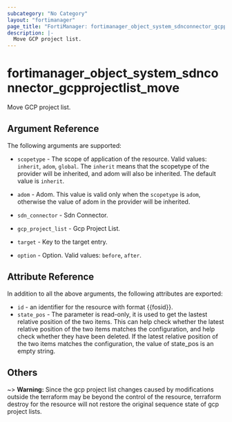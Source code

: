 ```yaml
---
subcategory: "No Category"
layout: "fortimanager"
page_title: "FortiManager: fortimanager_object_system_sdnconnector_gcpprojectlist_move"
description: |-
  Move GCP project list.
---
```


# fortimanager_object_system_sdnconnector_gcpprojectlist_move
Move GCP project list.

## Argument Reference


The following arguments are supported:

* `scopetype` - The scope of application of the resource. Valid values: `inherit`, `adom`, `global`. The `inherit` means that the scopetype of the provider will be inherited, and adom will also be inherited. The default value is `inherit`.
* `adom` - Adom. This value is valid only when the `scopetype` is `adom`, otherwise the value of adom in the provider will be inherited.
* `sdn_connector` - Sdn Connector.
* `gcp_project_list` - Gcp Project List.

* `target` - Key to the target entry.
* `option` - Option. Valid values: `before`, `after`.


## Attribute Reference

In addition to all the above arguments, the following attributes are exported:
* `id` - an identifier for the resource with format {{fosid}}.
* `state_pos` - The parameter is read-only, it is used to get the lastest relative position of the two items. This can help check whether the latest relative position of the two items matches the configuration, and help check whether they have been deleted. If the latest relative position of the two items matches the configuration, the value of state_pos is an empty string.

## Others

~> **Warning:** Since the gcp project list changes caused by modifications outside the terraform may be beyond the control of the resource, terraform destroy for the resource will not restore the original sequence state of gcp project lists.

